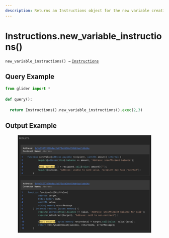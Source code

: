 ```yaml
---
description: Returns an Instructions object for the new variable creation instructions
---
```


# Instructions.new\_variable\_instructions()

`new_variable_instructions() →` [`Instructions`](./)

## Query Example

```python
from glider import *

def query():

  return Instructions().new_variable_instructions().exec(2,3)
```

## Output Example

<figure><img src="../../.gitbook/assets/image.png" alt=""><figcaption></figcaption></figure>
